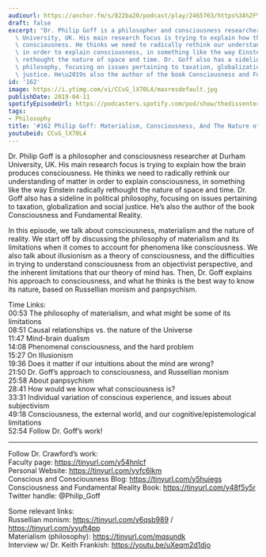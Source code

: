```yaml
---
audiourl: https://anchor.fm/s/822ba20/podcast/play/2465763/https%3A%2F%2Fd3ctxlq1ktw2nl.cloudfront.net%2Fproduction%2F2019-1-23%2F10380437-44100-2-be3e748e69f5f.m4a
draft: false
excerpt: "Dr. Philip Goff is a philosopher and consciousness researcher at Durham\
  \ University, UK. His main research focus is trying to explain how the brain produces\
  \ consciousness. He thinks we need to radically rethink our understanding of matter\
  \ in order to explain consciousness, in something like the way Einstein radically\
  \ rethought the nature of space and time. Dr. Goff also has a sideline in political\
  \ philosophy, focusing on issues pertaining to taxation, globalization and social\
  \ justice. He\u2019s also the author of the book Consciousness and Fundamental Reality."
id: '162'
image: https://i.ytimg.com/vi/CCvG_lX70L4/maxresdefault.jpg
publishDate: 2019-04-11
spotifyEpisodeUrl: https://podcasters.spotify.com/pod/show/thedissenter/episodes/162-Philip-Goff-Materialism--Consciousness--And-The-Nature-of-Reality-e39oh3
tags:
- Philosophy
title: '#162 Philip Goff: Materialism, Consciousness, And The Nature of Reality'
youtubeid: CCvG_lX70L4
---
```

<div class="timelinks">

Dr. Philip Goff is a philosopher and consciousness researcher at Durham University, UK. His main research focus is trying to explain how the brain produces consciousness. He thinks we need to radically rethink our understanding of matter in order to explain consciousness, in something like the way Einstein radically rethought the nature of space and time. Dr. Goff also has a sideline in political philosophy, focusing on issues pertaining to taxation, globalization and social justice. He’s also the author of the book Consciousness and Fundamental Reality.

In this episode, we talk about consciousness, materialism and the nature of reality. We start off by discussing the philosophy of materialism and its limitations when it comes to account for phenomena like consciousness. We also talk about illusionism as a theory of consciousness, and the difficulties in trying to understand consciousness from an objectivist perspective, and the inherent limitations that our theory of mind has. Then, Dr. Goff explains his approach to consciousness, and what he thinks is the best way to know its nature, based on Russellian monism and panpsychism. 

Time Links:  
<time>00:53</time> The philosophy of materialism, and what might be some of its limitations  
<time>08:51</time> Causal relationships vs. the nature of the Universe                                  
<time>11:47</time> Mind-brain dualism       
<time>14:08</time> Phenomenal consciousness, and the hard problem                  
<time>15:27</time> On Illusionism               
<time>19:36</time> Does it matter if our intuitions about the mind are wrong?                   
<time>21:50</time> Dr. Goff’s approach to consciousness, and Russellian monism             
<time>25:58</time> About panpsychism     
<time>28:41</time> How would we know what consciousness is?    
<time>33:31</time> Individual variation of conscious experience, and issues about subjectivism    
<time>49:18</time> Consciousness, the external world, and our cognitive/epistemological limitations         
<time>52:54</time> Follow Dr. Goff’s work!      

---

Follow Dr. Crawford’s work:  
Faculty page: https://tinyurl.com/y54hnlcf  
Personal Website: https://tinyurl.com/yyfc6lkm  
Conscious and Consciousness Blog: https://tinyurl.com/y5hujegs  
Consciousness and Fundamental Reality Book: https://tinyurl.com/y48f5y5r  
Twitter handle: @Philip_Goff

Some relevant links:  
Russellian monism: https://tinyurl.com/y6qsb989 / https://tinyurl.com/yyuft4pp  
Materialism (philosophy): https://tinyurl.com/mqsundk  
Interview w/ Dr. Keith Frankish: https://youtu.be/uXeqm2d1djo
</div>

